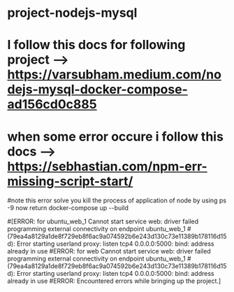 # project-nodejs-mysql
# I follow this docs for following project --> https://varsubham.medium.com/nodejs-mysql-docker-compose-ad156cd0c885
# when some error occure i follow this docs --> https://sebhastian.com/npm-err-missing-script-start/

#note this error solve you kill the process of application of node by using ps -9 <process id> now return docker-compose up --build 

#[ERROR: for ubuntu_web_1  Cannot start service web: driver failed programming external connectivity on endpoint ubuntu_web_1 #(79ea4a8129a1de8f729eb8f6ac9a074592b6e243d130c73e11389b178116d15d): Error starting userland proxy: listen tcp4 0.0.0.0:5000: bind: address already in use
#ERROR: for web  Cannot start service web: driver failed programming external connectivity on endpoint ubuntu_web_1 #(79ea4a8129a1de8f729eb8f6ac9a074592b6e243d130c73e11389b178116d15d): Error starting userland proxy: listen tcp4 0.0.0.0:5000: bind: address already in use
#ERROR: Encountered errors while bringing up the project.]
